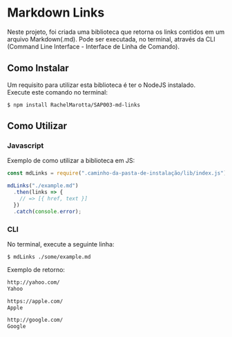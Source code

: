 # Markdown Links  

Neste projeto, foi criada uma biblioteca que retorna os links contidos em um arquivo Markdown(.md).
Pode ser executada, no terminal, através da CLI (Command Line Interface - Interface de Linha de Comando).

## Como Instalar    
Um requisito para utilizar esta biblioteca é ter o NodeJS instalado.     
Execute este comando no terminal:  

`$ npm install RachelMarotta/SAP003-md-links`  

## Como Utilizar  

### Javascript  

Exemplo de como utilizar a biblioteca em JS:  

```js
const mdLinks = require(".caminho-da-pasta-de-instalação/lib/index.js");

mdLinks("./example.md")
  .then(links => {
    // => [{ href, text }]
  })  
  .catch(console.error);
  ```   
  
### CLI   

No terminal, execute a seguinte linha:  

`$ mdLinks ./some/example.md`

Exemplo de retorno:

```sh
http://yahoo.com/          
Yahoo   

https://apple.com/     
Apple    

http://google.com/     
Google
```









